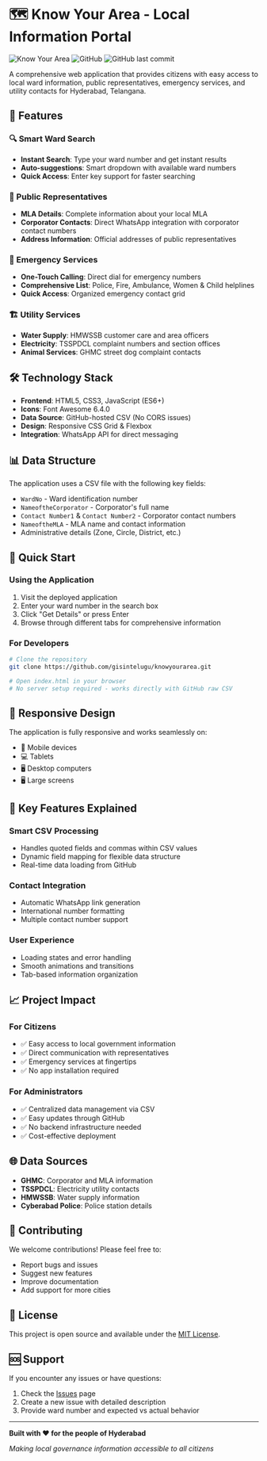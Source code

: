 # 🗺️ Know Your Area - Local Information Portal

![Know Your Area](https://img.shields.io/badge/Know-Your%20Area-brightgreen)
![GitHub](https://img.shields.io/github/license/gisintelugu/knowyourarea)
![GitHub last commit](https://img.shields.io/github/last-commit/gisintelugu/knowyourarea)

A comprehensive web application that provides citizens with easy access to local ward information, public representatives, emergency services, and utility contacts for Hyderabad, Telangana.

## 🌟 Features

### 🔍 Smart Ward Search
- **Instant Search**: Type your ward number and get instant results
- **Auto-suggestions**: Smart dropdown with available ward numbers
- **Quick Access**: Enter key support for faster searching

### 👥 Public Representatives
- **MLA Details**: Complete information about your local MLA
- **Corporator Contacts**: Direct WhatsApp integration with corporator contact numbers
- **Address Information**: Official addresses of public representatives

### 🚨 Emergency Services
- **One-Touch Calling**: Direct dial for emergency numbers
- **Comprehensive List**: Police, Fire, Ambulance, Women & Child helplines
- **Quick Access**: Organized emergency contact grid

### 🏗️ Utility Services
- **Water Supply**: HMWSSB customer care and area officers
- **Electricity**: TSSPDCL complaint numbers and section offices
- **Animal Services**: GHMC street dog complaint contacts

## 🛠️ Technology Stack

- **Frontend**: HTML5, CSS3, JavaScript (ES6+)
- **Icons**: Font Awesome 6.4.0
- **Data Source**: GitHub-hosted CSV (No CORS issues)
- **Design**: Responsive CSS Grid & Flexbox
- **Integration**: WhatsApp API for direct messaging

## 📊 Data Structure

The application uses a CSV file with the following key fields:
- `WardNo` - Ward identification number
- `NameoftheCorporator` - Corporator's full name
- `Contact Number1` & `Contact Number2` - Corporator contact numbers
- `NameoftheMLA` - MLA name and contact information
- Administrative details (Zone, Circle, District, etc.)

## 🚀 Quick Start

### Using the Application
1. Visit the deployed application
2. Enter your ward number in the search box
3. Click "Get Details" or press Enter
4. Browse through different tabs for comprehensive information

### For Developers
```bash
# Clone the repository
git clone https://github.com/gisintelugu/knowyourarea.git

# Open index.html in your browser
# No server setup required - works directly with GitHub raw CSV
```

## 📱 Responsive Design

The application is fully responsive and works seamlessly on:
- 📱 Mobile devices
- 💻 Tablets  
- 🖥️ Desktop computers
- 🖥️ Large screens

## 🔧 Key Features Explained

### Smart CSV Processing
- Handles quoted fields and commas within CSV values
- Dynamic field mapping for flexible data structure
- Real-time data loading from GitHub

### Contact Integration
- Automatic WhatsApp link generation
- International number formatting
- Multiple contact number support

### User Experience
- Loading states and error handling
- Smooth animations and transitions
- Tab-based information organization

## 📈 Project Impact

### For Citizens
- ✅ Easy access to local government information
- ✅ Direct communication with representatives
- ✅ Emergency services at fingertips
- ✅ No app installation required

### For Administrators
- ✅ Centralized data management via CSV
- ✅ Easy updates through GitHub
- ✅ No backend infrastructure needed
- ✅ Cost-effective deployment

## 🌐 Data Sources

- **GHMC**: Corporator and MLA information
- **TSSPDCL**: Electricity utility contacts  
- **HMWSSB**: Water supply information
- **Cyberabad Police**: Police station details

## 🤝 Contributing

We welcome contributions! Please feel free to:
- Report bugs and issues
- Suggest new features
- Improve documentation
- Add support for more cities

## 📄 License

This project is open source and available under the [MIT License](LICENSE).

## 🆘 Support

If you encounter any issues or have questions:
1. Check the [Issues](../../issues) page
2. Create a new issue with detailed description
3. Provide ward number and expected vs actual behavior

---

**Built with ❤️ for the people of Hyderabad**

*Making local governance information accessible to all citizens*
